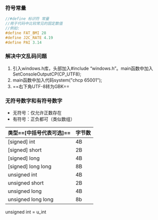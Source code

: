### 符号常量

```c++
//#define 标识符 常量
//用于代码中比较常见的固定数值
//例如:
#define FAT_BMI 28
#define J2C_RATE 4.19
#define PAI 3.14
```



### 解决中文乱码问题

1. 引入windows.h库，头部加入#include  “windows.h”。main函数中加入SetConsoleOutputCP(CP_UTF8);
2. main函数中加入代码system("chcp 65001");
3. ==右下角UTF-8转为GBK==



### 无符号数字和有符号数字

- 无符号：仅允许正数存在
- 有符号：正负都可（类似数组）

| 类型==[中括号代表可选]== | 字节数 |
| ------------------------ | ------ |
| [signed] int             | 4B     |
| [signed] short           | 2B     |
| [signed] long            | 4B     |
| [signed] long long       | 8B     |
| unsigned int             | 4B     |
| unsigned short           | 2B     |
| unsigned long            | 4B     |
| unsigned long long       | 8b     |
unsigned int = u_int
